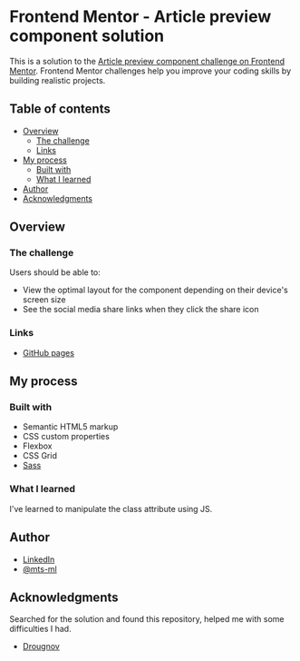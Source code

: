 # Frontend Mentor - Article preview component solution

This is a solution to the [Article preview component challenge on Frontend Mentor](https://www.frontendmentor.io/challenges/article-preview-component-dYBN_pYFT). Frontend Mentor challenges help you improve your coding skills by building realistic projects. 

## Table of contents

- [Overview](#overview)
  - [The challenge](#the-challenge)
  - [Links](#links)
- [My process](#my-process)
  - [Built with](#built-with)
  - [What I learned](#what-i-learned)
- [Author](#author)
- [Acknowledgments](#acknowledgments)


## Overview

### The challenge

Users should be able to:

- View the optimal layout for the component depending on their device's screen size
- See the social media share links when they click the share icon


### Links

- [GitHub pages](https://mts-ml.github.io/development/article-preview-component/index.html)


## My process

### Built with

- Semantic HTML5 markup
- CSS custom properties
- Flexbox
- CSS Grid
- [Sass](https://sass-lang.com/)


### What I learned

I've learned to manipulate the class attribute using JS.


## Author

- [LinkedIn](https://www.linkedin.com/in/mateus-lima-036790184/)
- [@mts-ml](https://www.frontendmentor.io/profile/mts-ml)


## Acknowledgments

Searched for the solution and found this repository, helped me with some difficulties I had.
 - [Drougnov](https://github.com/Drougnov/article-preview-component-master)
